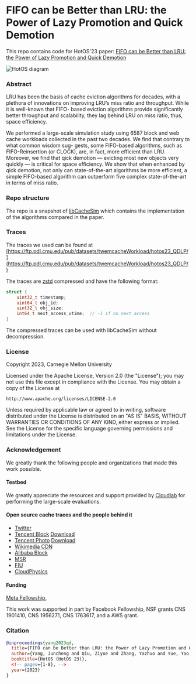 
# FIFO can be Better than LRU: the Power of Lazy Promotion and Quick Demotion
This repo contains code for HotOS'23 paper: [FIFO can be Better than LRU: the Power of Lazy Promotion and Quick Demotion](https://junchengyang.com/publications/HotOS23-qdlp.pdf)

![HotOS diagram](diagram.png)


### Abstract
LRU has been the basis of cache eviction algorithms for decades, with a plethora of innovations on improving LRU’s miss ratio and throughput. While it is well-known that FIFO- based eviction algorithms provide significantly better throughput and scalability, they lag behind LRU on miss ratio, thus, space efficiency. 

We performed a large-scale simulation study using 6587 block and web cache workloads collected in the past two decades. We find that contrary to what common wisdom sug- gests, some FIFO-based algorithms, such as FIFO-Reinsertion (or CLOCK), are, in fact, more efficient than LRU. Moreover, we find that qick demotion — evicting most new objects very quickly — is critical for space efficiency. We show that when enhanced by qick demotion, not only can state-of-the-art algorithms be more efficient, a simple FIFO-based algorithm can outperform five complex state-of-the-art in terms of miss ratio. 

### Repo structure 
The repo is a snapshot of [libCacheSim](https://github.com/1a1a11a/libCacheSim) which contains the implementation of the algorithms compared in the paper. 

### Traces
The traces we used can be found at [https://ftp.pdl.cmu.edu/pub/datasets/twemcacheWorkload/hotos23_QDLP/](https://ftp.pdl.cmu.edu/pub/datasets/twemcacheWorkload/hotos23_QDLP/)

The traces are [zstd](https://github.com/facebook/zstd) compressed and have the following format:
```c
struct {
    uint32_t timestamp;
    uint64_t obj_id;
    uint32_t obj_size;
    int64_t next_access_vtime;  // -1 if no next access
}
```
The compressed traces can be used with libCacheSim without decompression.


### License
Copyright 2023, Carnegie Mellon University

Licensed under the Apache License, Version 2.0 (the "License");
you may not use this file except in compliance with the License.
You may obtain a copy of the License at

    http://www.apache.org/licenses/LICENSE-2.0

Unless required by applicable law or agreed to in writing, software
distributed under the License is distributed on an "AS IS" BASIS,
WITHOUT WARRANTIES OR CONDITIONS OF ANY KIND, either express or implied.
See the License for the specific language governing permissions and
limitations under the License.


### Acknowledgement
We greatly thank the following people and organizations that made this work possible. 
#### Testbed
We greatly appreciate the resources and support provided by [Cloudlab](https://cloudlab.us) for performing the large-scale evaluations. 
<!-- Especially Leigh and Mike for helping with many aspects of using the testbed. -->

#### Open source cache traces and **the people behind it**
* [Twitter](https://github.com/twitter/cache-traces)
* [Tencent Block](https://www.usenix.org/conference/atc20/presentation/zhang-yu) [Download](http://iotta.snia.org/traces/parallel?only=27917)
* [Tencent Photo](https://dl.acm.org/doi/10.1145/3205289.3205299) [Download](http://iotta.snia.org/traces/parallel?only=27476)
* [Wikimedia CDN](https://wikitech.wikimedia.org/wiki/Analytics/Data_Lake/Traffic/Caching)
* [Alibaba Block](https://github.com/alibaba/block-traces)
* [MSR](http://iotta.snia.org/traces/block-io?only=388)
* [FIU](http://iotta.snia.org/traces/block-io?only=390)
* [CloudPhysics](https://www.usenix.org/conference/fast15/technical-sessions/presentation/waldspurger)

#### Funding
[Meta Fellowship](https://research.facebook.com/blog/2020/1/announcing-the-recipients-of-the-2020-facebook-fellowship-awards/),  

This work was supported in part by Facebook Fellowship, NSF grants CNS 1901410, CNS 1956271, CNS 1763617, and a AWS grant. 


### Citation
```bibtex
@inproceedings{yang2023qd,
  title={FIFO can be Better than LRU: the Power of Lazy Promotion and Quick Demotion},
  author={Yang, Juncheng and Qiu, Ziyue and Zhang, Yazhuo and Yue, Yao and Rashmi, K.V.},
  booktitle={HotOS (HotOS 23)},
  <!-- pages={1-8}, -->
  year={2023}
}
``` 


